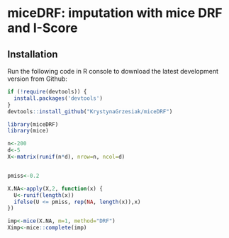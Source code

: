 # miceDRF: imputation with mice DRF and I-Score


## Installation

Run the following code in R console to download the latest development version from Github:

```R
if (!require(devtools)) {
  install.packages('devtools')
}
devtools::install_github("KrystynaGrzesiak/miceDRF")

library(miceDRF)
library(mice)

n<-200
d<-5
X<-matrix(runif(n*d), nrow=n, ncol=d)


pmiss<-0.2

X.NA<-apply(X,2, function(x) {
  U<-runif(length(x))
  ifelse(U <= pmiss, rep(NA, length(x)),x)
})

imp<-mice(X.NA, m=1, method="DRF")
Ximp<-mice::complete(imp)

```


